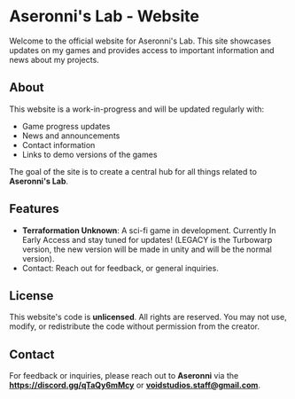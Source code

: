 # Aseronni's Lab - Website

Welcome to the official website for Aseronni's Lab. This site showcases updates on my games and provides access to important information and news about my projects.

## About

This website is a work-in-progress and will be updated regularly with:
- Game progress updates
- News and announcements
- Contact information
- Links to demo versions of the games

The goal of the site is to create a central hub for all things related to **Aseronni's Lab**.

## Features

- **Terraformation Unknown**: A sci-fi game in development. Currently In Early Access and stay tuned for updates! (LEGACY is the Turbowarp version, the new version will be made in unity and will be the normal version).
- Contact: Reach out for feedback, or general inquiries.

## License

This website's code is **unlicensed**. All rights are reserved. You may not use, modify, or redistribute the code without permission from the creator.

## Contact

For feedback or inquiries, please reach out to **Aseronni** via the **https://discord.gg/qTaQy6mMcy** or **voidstudios.staff@gmail.com**.
